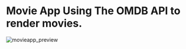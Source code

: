 # Movie App Using The OMDB API to render movies. 

![movieapp_preview](https://user-images.githubusercontent.com/70301029/145687893-441af2db-27a9-4db4-9923-e11776443f51.png)
